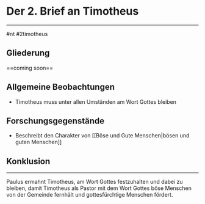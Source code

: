 # Der 2. Brief an Timotheus
---
#nt #2timotheus

## Gliederung

==coming soon==

## Allgemeine Beobachtungen

- Timotheus muss unter allen Umständen am Wort Gottes bleiben

## Forschungsgegenstände

- Beschreibt den Charakter von [[Böse und Gute Menschen|bösen und guten Menschen]]

## Konklusion
---
Paulus ermahnt Timotheus, am Wort Gottes festzuhalten und dabei zu bleiben, damit Timotheus als Pastor mit dem Wort Gottes böse Menschen von der Gemeinde fernhält und gottesfürchtige Menschen fördert.

